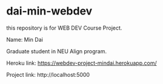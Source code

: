 # dai-min-webdev
this repository is for WEB DEV Course Project.

Name: Min Dai

Graduate student in NEU Align program. 

Heroku link: https://webdev-project-mindai.herokuapp.com/

Project link: http://localhost:5000


